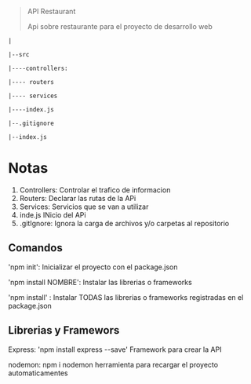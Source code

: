 > API Restaurant
>
> Api sobre restaurante para el proyecto de desarrollo web

```
|

|--src

|----controllers:

|---- routers

|---- services

|----index.js

|--.gitignore

|--index.js
```


# Notas

1. Controllers: Controlar el trafico de informacion
2. Routers: Declarar las rutas de la APi
3. Services: Servicios que se van a utilizar
4. inde.js INicio del APi
5. .gitIgnore: Ignora la carga de archivos y/o carpetas al repositorio


## Comandos

'npm init': Inicializar el proyecto con el package.json

'npm install NOMBRE': Instalar las librerias o frameworks

'npm install' : Instalar TODAS las librerias o frameworks registradas en el package.json



## Librerias y Framewors

Express: 'npm install express --save' Framework para crear la API

nodemon: npm i nodemon herramienta para recargar el proyecto automaticamentes
